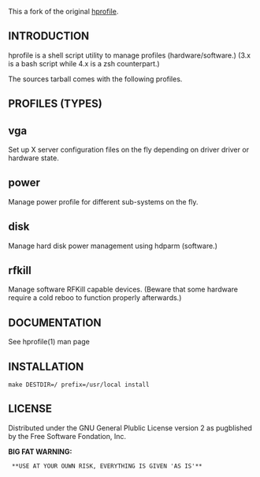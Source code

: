 This a fork of the original [hprofile][1].

INTRODUCTION
------------

hprofile is a shell script utility to manage profiles (hardware/software.)
(3.x is a bash script while	4.x is a zsh counterpart.)

The sources tarball comes with the following profiles.

PROFILES (TYPES)
----------------

## vga

Set up X server configuration files on the fly depending on driver driver
or hardware state.

## power

Manage power profile for different sub-systems on the fly.

## disk

Manage hard disk power management using hdparm (software.)

## rfkill

Manage software RFKill capable devices.
(Beware that some hardware require a cold reboo to function properly afterwards.)

DOCUMENTATION
-------------

See hprofile(1) man page

INSTALLATION
------------

    make DESTDIR=/ prefix=/usr/local install

LICENSE
-------

Distributed under the GNU General Plublic License version 2
as pugblished by the Free Software Fondation, Inc.

**BIG FAT WARNING:**

     **USE AT YOUR OUWN RISK, EVERYTHING IS GIVEN 'AS IS'**

[1]: http://hprofile.sourceforge.net

